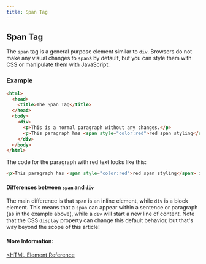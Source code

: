 ```yaml
---
title: Span Tag
---
```

## Span Tag

The `span` tag is a general purpose element similar to `div`. Browsers do not make any visual changes to `span`s by default, but you can style them with CSS or manipulate them with JavaScript.

### Example
```html
<html>
  <head>
    <title>The Span Tag</title>
  </head>
  <body>
    <div>
      <p>This is a normal paragraph without any changes.</p>
      <p>This paragraph has <span style="color:red">red span styling</span> inside it without affecting the rest of the document.</p>
    </div>
  </body>  
</html>
```

The code for the paragraph with red text looks like this:
```html
<p>This paragraph has <span style="color:red">red span styling</span> inside it without affecting the rest of the document.</p>
```

#### Differences between `span` and `div`
The main difference is that `span` is an inline element, while `div` is a block element. This means that a `span` can appear within a sentence or paragraph (as in the example above), while a `div` will start a new line of content. Note that the CSS `display` property can change this default behavior, but that's way beyond the scope of this article!

#### More Information:
<a href="https://developer.mozilla.org/en-US/docs/Web/HTML/Element/span"><HTML Element Reference</a>
